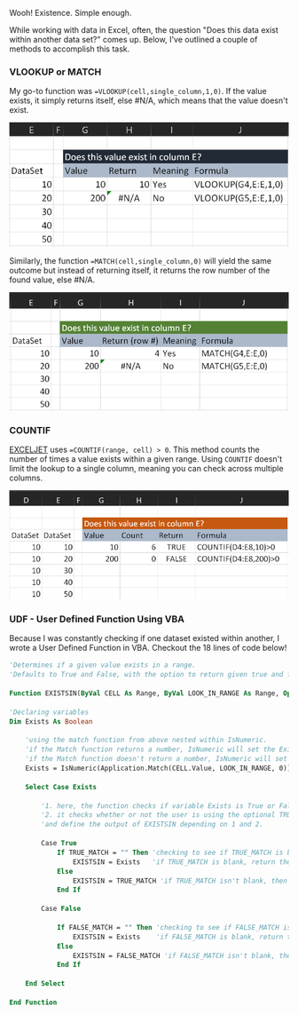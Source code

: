 ---
---

Wooh! Existence. Simple enough.

While working with data in Excel, often, the question "Does this data exist within another data set?" comes up. Below, I've outlined a couple of methods to accomplish this task.

### VLOOKUP or MATCH
My go-to function was `=VLOOKUP(cell,single_column,1,0)`. If the value exists, it simply returns itself, else #N/A, which means that the value doesn't exist.

![VLOOKUP](/assets/Exists_Using_VLOOKUP.PNG)

Similarly, the function `=MATCH(cell,single_column,0)` will yield the same outcome but instead of returning itself, it returns the row number of the found value, else #N/A.

![MATCH](/assets/Exists_Using_MATCH.PNG)

### COUNTIF

[EXCELJET](https://exceljet.net/formula/value-exists-in-a-range "Visit EXCELJET") uses `=COUNTIF(range, cell) > 0`. This method counts the number of times a value exists within a given range. Using `COUNTIF` doesn't limit the lookup to a single column, meaning you can check across multiple columns.

![COUNTIF](/assets/Exists_Using_COUNTIF.PNG)

### UDF - User Defined Function Using VBA

Because I was constantly checking if one dataset existed within another, I wrote a User Defined Function in VBA. Checkout the 18 lines of code below!

```vb
'Determines if a given value exists in a range.
'Defaults to True and False, with the option to return given true and false values.

Function EXISTSIN(ByVal CELL As Range, ByVal LOOK_IN_RANGE As Range, Optional ByVal TRUE_MATCH As String, Optional ByVal FALSE_MATCH As String)

'Declaring variables
Dim Exists As Boolean

    'using the match function from above nested within IsNumeric.
    'if the Match function returns a number, IsNumeric will set the Exists variable to True.
    'if the Match function doesn't return a number, IsNumeric will set the Exists variable to False.
    Exists = IsNumeric(Application.Match(CELL.Value, LOOK_IN_RANGE, 0))
    
    Select Case Exists
    
        '1. here, the function checks if variable Exists is True or False,
        '2. it checks whether or not the user is using the optional TRUE_MATCH or FALSE_MATCH strings
        'and define the output of EXISTSIN depending on 1 and 2.
        
        Case True
            If TRUE_MATCH = "" Then 'checking to see if TRUE_MATCH is blank
                EXISTSIN = Exists   'if TRUE_MATCH is blank, return the value of IsNumeric(Application.Match(CELL.Value, LOOK_IN_RANGE, 0))
            Else
                EXISTSIN = TRUE_MATCH 'if TRUE_MATCH isn't blank, then return what the user entered.
            End If
            
        Case False
        
            If FALSE_MATCH = "" Then 'checking to see if FALSE_MATCH is blank
                EXISTSIN = Exists    'if FALSE_MATCH is blank, return the value of IsNumeric(Application.Match(CELL.Value, LOOK_IN_RANGE, 0))
            Else
                EXISTSIN = FALSE_MATCH 'if FALSE_MATCH isn't blank, then return what the user entered.
            End If
    
    End Select

End Function
```

